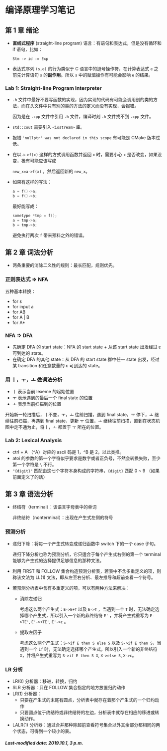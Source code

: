 # 编译原理学习笔记

## 第 1 章 绪论

+ **直线式程序** (straight-line program) 语言：有语句和表达式，但是没有循环和 if 语句，比如：

  ```
  Stm -> id := Exp
  ```

+ 表达式序列 `(s,e)` 的行为类似于 C 语言中的逗号操作符，在计算表达式 `e` 之前先计算语句 `s` 的**副作用**。所以 `s` 中的赋值操作有可能会影响 `e` 的结果。

### Lab 1: Straight-line Program Interpreter

+ `.h` 文件中最好不要写函数的实现，因为实现的代码有可能会调用别的类的方法，而在头文件中只有别的类的方法的定义而没有实现，会报错。

  因为是在 `.cpp` 文件中引用 `.h` 文件，编译时刻 `.h` 文件找不到 `.cpp` 文件。

+ `std::cout` 需要引入 `<iostream>` 库。

+ 报错 `'nullptr' was not declared in this scope` 有可能是 CMake 版本过低。

+ 在以 `a->f(x)` 这样的方式调用函数并返回 `x` 时，需要小心 `x` 是否改变，如果没变，极有可能应该写成

   `new_x=a->f(x)` ，然后返回新的 `new_x`。

+ 如果有这样的写法：

  ```c++
  a = f()->a;
  b = f()->b;
  ```

  最好能写成：

  ```c++
  sometype *tmp = f();
  a = tmp->a;
  b = tmp->b;
  ```

  避免执行两次 `f` 带来预料之外的错误。

## 第 2 章 词法分析

+ 两条重要的消除二义性的规则：最长匹配，规则优先。

### 正则表达式 => NFA

五种基本转换：

+ for ε
+ for input a
+ for AB
+ for A | B
+ for A*

### NFA => DFA

+ 先确定 DFA 的 start state：NFA 的 start state + 从该 start state 出发经过 ε 可到达的 state。
+ 在确定 DFA 的其他 state：从 DFA 的 start state 群中任一 state 出发，经过某 transition 和任意数量的 ε 可到达的 state。

### 用 ㅣ，ㅜ，ㅗ 做词法分析

+ ㅣ 表示当前 lexeme 的起始位置
+ ㅜ 表示遇到的最后一个 final state 的位置
+ ㅗ 表示当前扫描到的位置

开始新一轮扫描后，ㅣ不变，ㅜ，ㅗ 往前扫描，遇到 final state，ㅜ 停下，ㅗ 继续往前扫描，再遇到 final state，更新 ㅜ 位置，ㅗ 继续往前扫描，直到在状态机图中走不通为止，将ㅣ，ㅗ 都置于 ㅜ 所在的位置。

### Lab 2: Lexical Analysis

+ ctrl + A （^A）对应的 ascii 码是 1，^B 是 2，以此类推。
+ atoi 的参数的第一个字符似乎要求是数字或者正负号，不然会转换失败，至少第一个字符是 `\` 不行。
+ `"{digit}"` 匹配由这七个字符本身构成的字符串，`{digit}` 匹配 0 ~ 9 （如果前面定义了的话）

## 第 3 章 语法分析

+ 终结符（terminal）：该语言字母表中的单词

  非终结符（nonterminal）：出现在产生式左侧的符号

### 预测分析

+ 递归下降：将每一个产生式转变成递归函数中 switch 下的一个 case 子句。

  递归下降分析也称为预测分析，它只适合于每个产生式右侧的第一个 terminal 能够为产生式的选择提供足够信息的那种文法。

+ 利用 FIRST 和 FOLLOW 集合构造预测分析表，若表中不含多重定义的项，则称该文法为 LL(1) 文法，即从左至右分析、最左推导和超前查看一个符号。

+ 若预测分析表中含有多重定义的项，可以有两种方法来解决：

  + 消除左递归

    考虑这么两个产生式：`E->E+T` 以及 `E->T` ，当遇到一个 `T` 时，无法确定选择哪个产生式，所以引入一个新的非终结符 `E'` ，并将产生式重写为 `E->TE'`, `E'->+TE'`, `E'->ε` 。

  + 提取左因子

    考虑这么两个产生式：`S->if E then S else S` 以及 `S->if E then S`，当遇到一个 `if` 时，无法确定选择哪个产生式，所以引入一个新的非终结符 `X`，并将产生式重写为 `S->if E then S X`, `X->else S`, `X->ε`。

### LR 分析

+ LR(0) 分析器：移进，转换，归约
+ SLR 分析器：只在 FOLLOW 集合指定的地方放置归约动作
+ LR(1) 分析器：
  + 只要在产生式的末尾有圆点，分析表中就存在着那个产生式的一个归约动作
  + 只要圆点位于终结符或非终结符的左边，分析表中就存在相应的移进或转换动作。
+ LALR(1) 分析器：通过合并那种除超前查看符号集合以外其余部分都相同的两个状态，可得到一个较小的表。

##### Last-modified date: 2019.10.1, 3 p.m.